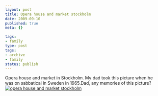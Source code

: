 ```yaml
---
layout: post
title: Opera house and market stockholm
date: 2009-09-10
published: true
meta: {}

tags:
- family
type: post
tags:
- archive
- family
status: publish
---
```

Opera house and market in Stockholm.  My dad took this picture when he was on sabbatical in Sweden in 1965.Dad, any memories of this picture?[![opera house and market stockholm](http://media.eick.us/2011/05/333527886_39b0f41de5.jpg)](http://www.flickr.com/photos/andreweick/333527886/ "opera house and market stockholm by AndrewEick, on Flickr")
